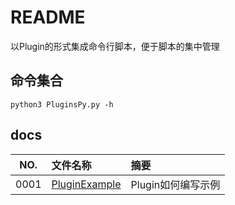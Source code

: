 # README

以Plugin的形式集成命令行脚本，便于脚本的集中管理

## 命令集合

`python3 PluginsPy.py -h`

## docs

NO.|文件名称|摘要
:--:|:--|:--
0001| [PluginExample](docs/0001_PluginExample.md) | Plugin如何编写示例
